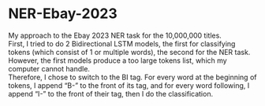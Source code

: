 # NER-Ebay-2023
My approach to the Ebay 2023 NER task for the 10,000,000 titles. 	 
First, I tried to do 2 Bidirectional LSTM models, the first for classifying tokens (which consist of 1 or multiple words), the second for the NER task.	 
However, the first models produce a too large tokens list, which my computer cannot handle.   
Therefore, I chose to switch to the BI tag. For every word at the beginning of tokens, I append “B-” to the front of its tag, and for every word following, I append “I-” to the front of their tag, then I do the classification.
